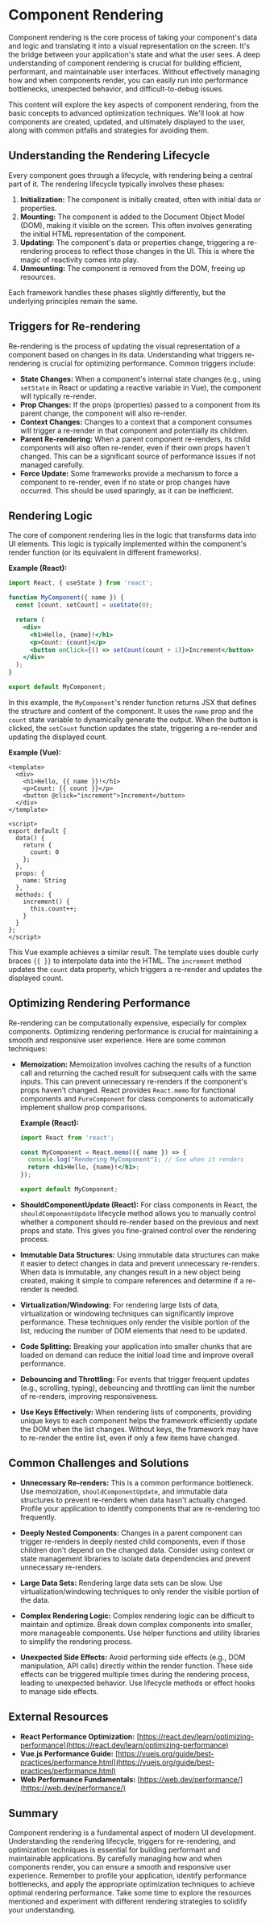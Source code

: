 # Component Rendering

Component rendering is the core process of taking your component's data and logic and translating it into a visual representation on the screen. It's the bridge between your application's state and what the user sees. A deep understanding of component rendering is crucial for building efficient, performant, and maintainable user interfaces. Without effectively managing how and when components render, you can easily run into performance bottlenecks, unexpected behavior, and difficult-to-debug issues.

This content will explore the key aspects of component rendering, from the basic concepts to advanced optimization techniques. We'll look at how components are created, updated, and ultimately displayed to the user, along with common pitfalls and strategies for avoiding them.

## Understanding the Rendering Lifecycle

Every component goes through a lifecycle, with rendering being a central part of it. The rendering lifecycle typically involves these phases:

1.  **Initialization:** The component is initially created, often with initial data or properties.
2.  **Mounting:** The component is added to the Document Object Model (DOM), making it visible on the screen.  This often involves generating the initial HTML representation of the component.
3.  **Updating:** The component's data or properties change, triggering a re-rendering process to reflect those changes in the UI. This is where the magic of reactivity comes into play.
4.  **Unmounting:** The component is removed from the DOM, freeing up resources.

Each framework handles these phases slightly differently, but the underlying principles remain the same.

## Triggers for Re-rendering

Re-rendering is the process of updating the visual representation of a component based on changes in its data. Understanding what triggers re-rendering is crucial for optimizing performance. Common triggers include:

*   **State Changes:** When a component's internal state changes (e.g., using `setState` in React or updating a reactive variable in Vue), the component will typically re-render.
*   **Prop Changes:** If the props (properties) passed to a component from its parent change, the component will also re-render.
*   **Context Changes:** Changes to a context that a component consumes will trigger a re-render in that component and potentially its children.
*   **Parent Re-rendering:** When a parent component re-renders, its child components will also often re-render, even if their own props haven't changed. This can be a significant source of performance issues if not managed carefully.
*   **Force Update:** Some frameworks provide a mechanism to force a component to re-render, even if no state or prop changes have occurred. This should be used sparingly, as it can be inefficient.

## Rendering Logic

The core of component rendering lies in the logic that transforms data into UI elements. This logic is typically implemented within the component's render function (or its equivalent in different frameworks).

**Example (React):**

```jsx
import React, { useState } from 'react';

function MyComponent({ name }) {
  const [count, setCount] = useState(0);

  return (
    <div>
      <h1>Hello, {name}!</h1>
      <p>Count: {count}</p>
      <button onClick={() => setCount(count + 1)}>Increment</button>
    </div>
  );
}

export default MyComponent;
```

In this example, the `MyComponent`'s render function returns JSX that defines the structure and content of the component.  It uses the `name` prop and the `count` state variable to dynamically generate the output. When the button is clicked, the `setCount` function updates the state, triggering a re-render and updating the displayed count.

**Example (Vue):**

```vue
<template>
  <div>
    <h1>Hello, {{ name }}!</h1>
    <p>Count: {{ count }}</p>
    <button @click="increment">Increment</button>
  </div>
</template>

<script>
export default {
  data() {
    return {
      count: 0
    };
  },
  props: {
    name: String
  },
  methods: {
    increment() {
      this.count++;
    }
  }
};
</script>
```

This Vue example achieves a similar result. The template uses double curly braces `{{ }}` to interpolate data into the HTML. The `increment` method updates the `count` data property, which triggers a re-render and updates the displayed count.

## Optimizing Rendering Performance

Re-rendering can be computationally expensive, especially for complex components. Optimizing rendering performance is crucial for maintaining a smooth and responsive user experience. Here are some common techniques:

*   **Memoization:** Memoization involves caching the results of a function call and returning the cached result for subsequent calls with the same inputs. This can prevent unnecessary re-renders if the component's props haven't changed. React provides `React.memo` for functional components and `PureComponent` for class components to automatically implement shallow prop comparisons.

    **Example (React):**

    ```jsx
    import React from 'react';

    const MyComponent = React.memo(({ name }) => {
      console.log("Rendering MyComponent"); // See when it renders
      return <h1>Hello, {name}!</h1>;
    });

    export default MyComponent;
    ```

*   **ShouldComponentUpdate (React):**  For class components in React, the `shouldComponentUpdate` lifecycle method allows you to manually control whether a component should re-render based on the previous and next props and state.  This gives you fine-grained control over the rendering process.

*   **Immutable Data Structures:**  Using immutable data structures can make it easier to detect changes in data and prevent unnecessary re-renders.  When data is immutable, any changes result in a new object being created, making it simple to compare references and determine if a re-render is needed.

*   **Virtualization/Windowing:** For rendering large lists of data, virtualization or windowing techniques can significantly improve performance.  These techniques only render the visible portion of the list, reducing the number of DOM elements that need to be updated.

*   **Code Splitting:**  Breaking your application into smaller chunks that are loaded on demand can reduce the initial load time and improve overall performance.

*   **Debouncing and Throttling:**  For events that trigger frequent updates (e.g., scrolling, typing), debouncing and throttling can limit the number of re-renders, improving responsiveness.

*   **Use Keys Effectively:** When rendering lists of components, providing unique keys to each component helps the framework efficiently update the DOM when the list changes. Without keys, the framework may have to re-render the entire list, even if only a few items have changed.

## Common Challenges and Solutions

*   **Unnecessary Re-renders:** This is a common performance bottleneck. Use memoization, `shouldComponentUpdate`, and immutable data structures to prevent re-renders when data hasn't actually changed.  Profile your application to identify components that are re-rendering too frequently.

*   **Deeply Nested Components:**  Changes in a parent component can trigger re-renders in deeply nested child components, even if those children don't depend on the changed data.  Consider using context or state management libraries to isolate data dependencies and prevent unnecessary re-renders.

*   **Large Data Sets:** Rendering large data sets can be slow.  Use virtualization/windowing techniques to only render the visible portion of the data.

*   **Complex Rendering Logic:**  Complex rendering logic can be difficult to maintain and optimize.  Break down complex components into smaller, more manageable components.  Use helper functions and utility libraries to simplify the rendering process.

*   **Unexpected Side Effects:** Avoid performing side effects (e.g., DOM manipulation, API calls) directly within the render function.  These side effects can be triggered multiple times during the rendering process, leading to unexpected behavior.  Use lifecycle methods or effect hooks to manage side effects.

## External Resources

*   **React Performance Optimization:** [https://react.dev/learn/optimizing-performance](https://react.dev/learn/optimizing-performance)
*   **Vue.js Performance Guide:** [https://vuejs.org/guide/best-practices/performance.html](https://vuejs.org/guide/best-practices/performance.html)
*   **Web Performance Fundamentals:** [https://web.dev/performance/](https://web.dev/performance/)

## Summary

Component rendering is a fundamental aspect of modern UI development. Understanding the rendering lifecycle, triggers for re-rendering, and optimization techniques is essential for building performant and maintainable applications. By carefully managing how and when components render, you can ensure a smooth and responsive user experience. Remember to profile your application, identify performance bottlenecks, and apply the appropriate optimization techniques to achieve optimal rendering performance. Take some time to explore the resources mentioned and experiment with different rendering strategies to solidify your understanding.